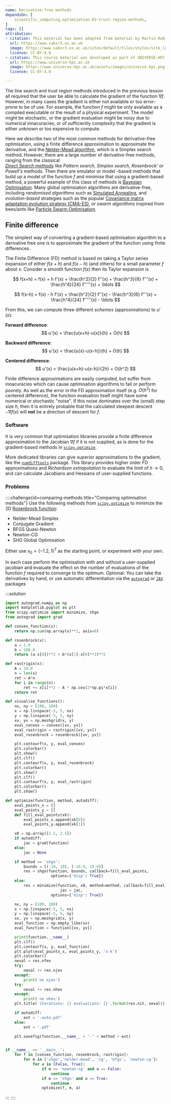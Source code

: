 ```yaml
---
name: Derivative-free methods
dependsOn: [
    scientific_computing.optimisation.03-trust-region-methods,
]
tags: []
attribution: 
- citation: This material has been adapted from material by Martin Robinson from the "Scientific Computing" module of the SABS R³ Center for Doctoral Training.
  url: https://www.sabsr3.ox.ac.uk
  image: https://www.sabsr3.ox.ac.uk/sites/default/files/styles/site_logo/public/styles/site_logo/public/sabsr3/site-logo/sabs_r3_cdt_logo_v3_111x109.png
  license: CC-BY-4.0
- citation: This course material was developed as part of UNIVERSE-HPC, which is funded through the SPF ExCALIBUR programme under grant number EP/W035731/1 
  url: https://www.universe-hpc.ac.uk
  image: https://www.universe-hpc.ac.uk/assets/images/universe-hpc.png
  license: CC-BY-4.0

---
```


The line search and trust region methods introduced in the previous lesson all required 
that the user be able to calculate the gradient of the function $\nabla f$. However, in 
many cases the gradient is either not available or too error-prone to be of use. For 
example, the function $f$ might be only available as a compiled executable or the result 
of a physical experiment. The model might be stochastic, or the gradient evaluation 
might be noisy due to numerical innacuracies, or of sufficiently complexity that the 
gradient is either unknown or too expensive to compute. 

Here we describe two of the most common methods for derivative-free optimisation, using 
a finite difference approximation to approximate the derivative, and the [Nelder-Mead 
algorithm](https://doi.org/10.1093/comjnl/7.4.308), which is a Simplex search method. 
However, there are a large number of derivative-free methods, ranging from the classical  
[*Direct Search 
methods*](https://www.sciencedirect.com/science/article/pii/S0377042700004234) like 
*Pattern search*, *Simplex search*, *Rosenbrock'* or *Powell's* methods. Then there are 
emulator or model -based methods that build up a model of the function $f$ and minimise 
that using a gradient-based method, a powerful example of this class of methods is 
[Bayesian 
Optimisation](http://papers.nips.cc/paper/4522-practical-bayesian-optimization). Many 
global optimsiation algorithms are derivative-free, including *randomised algorithms* 
such as [Simulated Annealing](https://science.sciencemag.org/content/220/4598/671), and 
*evolution-based* strategies such as the popular [Covariance matrix adaptation evolution 
strategy (CMA-ES)](https://arxiv.org/abs/1604.00772), or *swarm algorithms* inspired 
from bees/ants like [Particle Swarm 
Optimisation](https://doi.org/10.1109/ICNN.1995.488968).

## Finite difference

The simplest way of converting a gradient-based optimisation algorithm to a derivative 
free one is to approximate the gradient of the function using finite differences.

The Finite Difference (FD) method is based on taking a Taylor series expansion of either 
$f(x+h)$ and $f(x-h)$ (and others) for a small parameter $f$ about $x$. Consider a 
smooth function $f(x)$ then its Taylor expansion is

$$
f(x+h) = f(x) + h f'(x) + \frac{h^2}{2} f''(x) + \frac{h^3}{6} f'''(x) + \frac{h^4}{24} f'''''(x) + \ldots 
$$

$$
f(x-h) = f(x) - h f'(x) + \frac{h^2}{2} f''(x) - \frac{h^3}{6} f'''(x) + \frac{h^4}{24} f'''''(x) - \ldots
$$

From this, we can compute three different *schemes* (approximations) to $u'(x)$:

**Forward difference**:
$$
u'(x) = \frac{u(x+h)-u(x)}{h} + O(h)
$$

**Backward difference**:
$$
u'(x) = \frac{u(x)-u(x-h)}{h} + O(h)
$$

**Centered difference**:
$$
u'(x) = \frac{u(x+h)-u(x-h)}{2h} + O(h^2)
$$

Finite difference approximations are easily computed, but suffer from innacuracies which 
can cause optimisation algorithms to fail or perform poorely. As well as the error in 
the FD approximation itself (e.g. $O(h^2)$ for centered difference), the function 
evaluation itself might have some numerical or stochastic "noise". If this noise 
dominates over the (small) step size $h$, then it is entirely probable that the 
calculated steepest descent $-\nabla f(x)$ will **not** be a direction of descent for 
$f$.

### Software

It is very common that optimisation libraries provide a finite difference approximation 
to the Jacobian $\nabla f$ if it is not supplied, as is done for the gradient-based 
methods in [`scipy.optimize`](https://docs.scipy.org/doc/scipy/reference/optimize.html).

More dedicated libraries can give superior approximations to the gradient, like the 
[`numdifftools`](https://numdifftools.readthedocs.io/en/latest/index.html) package. This 
library provides higher order FD approximations and *Richardson extrapolation* to 
evaluate the limit of $h \rightarrow 0$, and can calculate Jacobians and Hessians of 
user-supplied functions. 

### Problems

::::challenge{id=comparing-methods title="Comparing optimisation methods"}
Use the following methods from 
[`scipy.optimize`](https://docs.scipy.org/doc/scipy/reference/optimize.html) to minimize 
the 2D [Rosenbrock 
function](https://en.wikipedia.org/wiki/Rosenbrock_function):
  - Nelder-Mead Simplex
  - Conjugate Gradient
  - BFGS Quasi-Newton
  - Newton-CG
  - SHG Global Optimisation

Either use $x_0 = (−1.2, 1)^T$ as the starting point, or experiment with your own.

In each case perform the optimisation with and without a user-supplied jacobian and 
evaluate the effect on the number of evaluations of the function $f$ required to 
converge to the optimum. Optional: You can take the derivatives by hand, or use 
automatic differentiation via the [`autograd`](https://github.com/HIPS/autograd) or 
[`JAX`](https://github.com/google/jax) packages

:::solution

```python
import autograd.numpy as np
import matplotlib.pyplot as plt
from scipy.optimize import minimize, shgo
from autograd import grad

def convex_function(x):
    return np.sum(np.array(x)**2, axis=0)

def rosenbrock(x):
    a = 1.0
    b = 100.0
    return (a-x[0])**2 + b*(x[1]-x[0]**2)**2

def rastrigin(x):
    A = 10.0
    n = len(x)
    ret = A*n
    for i in range(n):
        ret += x[i]**2 - A * np.cos(2*np.pi*x[i])
    return ret

def visualise_functions():
    nx, ny = (100, 100)
    x = np.linspace(-5, 5, nx)
    y = np.linspace(-5, 5, ny)
    xv, yv = np.meshgrid(x, y)
    eval_convex = convex([xv, yv])
    eval_rastrigin = rastrigin([xv, yv])
    eval_rosenbrock = rosenbrock([xv, yv])

    plt.contourf(x, y, eval_convex)
    plt.colorbar()
    plt.show()
    plt.clf()
    plt.contourf(x, y, eval_rosenbrock)
    plt.colorbar()
    plt.show()
    plt.clf()
    plt.contourf(x, y, eval_rastrigin)
    plt.colorbar()
    plt.show()

def optimize(function, method, autodiff):
    eval_points_x = []
    eval_points_y = []
    def fill_eval_points(xk):
        eval_points_x.append(xk[0])
        eval_points_y.append(xk[1])

    x0 = np.array([2.5, 2.5])
    if autodiff:
        jac = grad(function)
    else:
        jac = None

    if method == 'shgo':
        bounds = [(-10, 10), (-10.0, 10.0)]
        res = shgo(function, bounds, callback=fill_eval_points,
                    options={'disp': True})
    else:
        res = minimize(function, x0, method=method, callback=fill_eval_points,
                        jac = jac,
                    options={'disp': True})

    nx, ny = (100, 100)
    x = np.linspace(-5, 5, nx)
    y = np.linspace(-5, 5, ny)
    xv, yv = np.meshgrid(x, y)
    eval_function = np.empty_like(xv)
    eval_function = function([xv, yv])

    print(function.__name__)
    plt.clf()
    plt.contourf(x, y, eval_function)
    plt.plot(eval_points_x, eval_points_y, 'x-k')
    plt.colorbar()
    neval = res.nfev
    try:
        neval += res.njev
    except:
        print('no njev')
    try:
        neval += res.nhev
    except:
        print('no nhev')
    plt.title('iterations: {} evaluations: {}'.format(res.nit, neval))

    if autodiff:
        ext = '-auto.pdf'
    else:
        ext = '.pdf'

    plt.savefig(function.__name__ + '-' + method + ext)


if __name__ == '__main__':
    for f in [convex_function, rosenbrock, rastrigin]:
        for m in ['shgo','nelder-mead', 'cg', 'bfgs', 'newton-cg']:
            for a in [False, True]:
                if m == 'newton-cg' and a == False:
                    continue
                if m == 'shgo' and a == True:
                    continue
                optimize(f, m, a)
```
:::
::::

